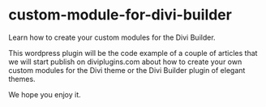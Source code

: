 # custom-module-for-divi-builder
Learn how to create your custom modules for the Divi Builder.

This wordpress plugin will be the code example of a couple of articles that we will start publish on diviplugins.com about how to create your own custom modules for the Divi theme or the Divi Builder plugin of elegant themes.

We hope you enjoy it. 
